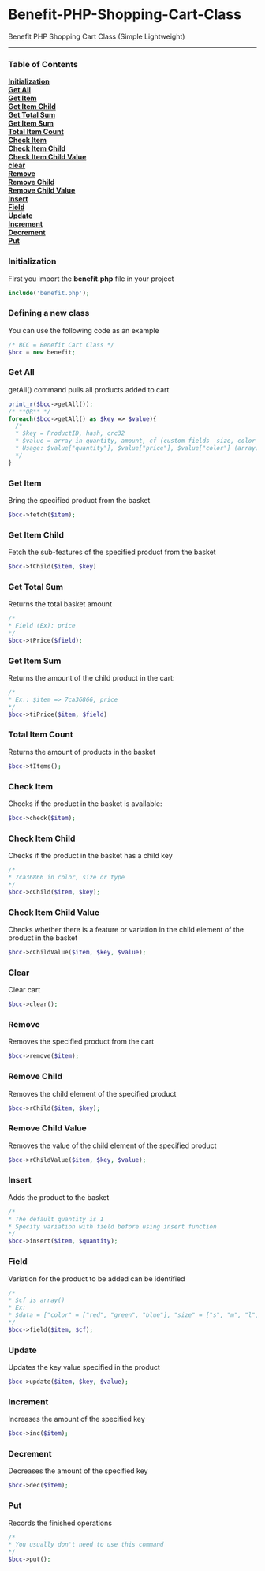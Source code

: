 # Benefit-PHP-Shopping-Cart-Class
Benefit PHP Shopping Cart Class (Simple Lightweight)
<hr>

### Table of Contents
**[Initialization](#initialization)**  
**[Get All](#get-all)**  
**[Get Item](#get-item)**  
**[Get Item Child](#get-item-child)**  
**[Get Total Sum](#get-total-sum)**  
**[Get Item Sum](#get-item-sum)**  
**[Total Item Count](#total-item-count)**  
**[Check Item](#check-item)**  
**[Check Item Child](#check-item-child)**  
**[Check Item Child Value](#check-item-child-value)**  
**[clear](#clear)**  
**[Remove](#remove)**  
**[Remove Child](#remove-child)**  
**[Remove Child Value](#remove-child-value)**  
**[Insert](#insert)**  
**[Field](#field)**  
**[Update](#update)**  
**[Increment](#increment)**  
**[Decrement](#decrement)**  
**[Put](#put)**  

### Initialization
First you import the **benefit.php** file in your project

```php
include('benefit.php');
```

### Defining a new class
You can use the following code as an example
```php
/* BCC = Benefit Cart Class */
$bcc = new benefit;
```

### Get All
getAll() command pulls all products added to cart
```php
print_r($bcc->getAll());
/* **OR** */
foreach($bcc->getAll() as $key => $value){
  /*
  * $key = ProductID, hash, crc32
  * $value = array in quantity, amount, cf (custom fields -size, color and type or gender (male, female, child))
  * Usage: $value["quantity"], $value["price"], $value["color"] (array) 
  */
}
```

### Get Item
Bring the specified product from the basket
```php
$bcc->fetch($item);
```

### Get Item Child
Fetch the sub-features of the specified product from the basket
```php
$bcc->fChild($item, $key)
```

### Get Total Sum
Returns the total basket amount
```php
/*
* Field (Ex): price
*/
$bcc->tPrice($field);
```

### Get Item Sum
Returns the amount of the child product in the cart:
```php
/*
* Ex.: $item => 7ca36866, price
*/
$bcc->tiPrice($item, $field)
```

### Total Item Count
Returns the amount of products in the basket
```php
$bcc->tItems();
```

### Check Item
Checks if the product in the basket is available:
```php
$bcc->check($item);
```
### Check Item Child
Checks if the product in the basket has a child key
```php
/*
* 7ca36866 in color, size or type
*/
$bcc->cChild($item, $key);
```

### Check Item Child Value
Checks whether there is a feature or variation in the child element of the product in the basket
```php
$bcc->cChildValue($item, $key, $value);
```

### Clear
Clear cart
```php
$bcc->clear();
```

### Remove
Removes the specified product from the cart
```php
$bcc->remove($item);
```
### Remove Child
Removes the child element of the specified product
```php
$bcc->rChild($item, $key);
```

### Remove Child Value
Removes the value of the child element of the specified product
```php
$bcc->rChildValue($item, $key, $value);
```

### Insert
Adds the product to the basket
```php
/*
* The default quantity is 1
* Specify variation with field before using insert function
*/
$bcc->insert($item, $quantity);
```

### Field
Variation for the product to be added can be identified
```php
/*
* $cf is array()
* Ex:
* $data = ["color" = ["red", "green", "blue"], "size" = ["s", "m", "l", "xl"]]
*/
$bcc->field($item, $cf);
```

### Update
Updates the key value specified in the product
```php
$bcc->update($item, $key, $value);
```

### Increment
Increases the amount of the specified key
```php
$bcc->inc($item);
```

### Decrement
Decreases the amount of the specified key
```php
$bcc->dec($item);
```

### Put
Records the finished operations
```php
/*
* You usually don't need to use this command
*/
$bcc->put();
```
